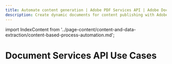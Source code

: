 ```yaml
---
title: Automate content generation | Adobe PDF Services API | Adobe Document Services
description: Create dynamic documents for content publishing with Adobe Document Services. Our PDF Services API helps you create, convert, OCR PDFs and more. Free 6-month trial. Learn more today.
---
```


import IndexContent from '../page-content/content-and-data-extraction/content-based-process-automation.md';


<Hero slots="heading" variant="fullwidth" theme="dark"  customLayout className="herobgImage" />

# Document Services API Use Cases

<MenuWrapperComponent  slots="content"  repeat="1" theme="lightest"/>

<IndexContent />
